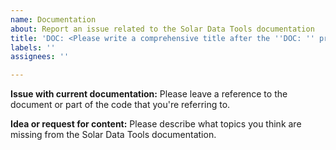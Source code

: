 ```yaml
---
name: Documentation
about: Report an issue related to the Solar Data Tools documentation
title: 'DOC: <Please write a comprehensive title after the ''DOC: '' prefix>'
labels: ''
assignees: ''

---
```


**Issue with current documentation:**
Please leave a reference to the document or part of the code that you're referring to.


**Idea or request for content:**
Please describe what topics you think are missing from the Solar Data Tools documentation.
